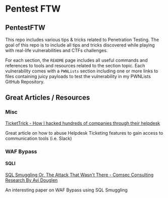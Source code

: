 # Pentest FTW

## PentestFTW

This repo includes various tips & tricks related to Penetration Testing. The goal of this repo is to include all tips and tricks discovered while playing with real-life vulnerabilities and CTFs challenges.

For each section, the `README` page includes all useful commands and references to tools and resources related to the section topic. Each vulnerability comes with a `PWNLists` section including one or more links to files containing juicy payloads to test the vulnerability in my PWNLists GitHub Repository.

## Great Articles / Resources

### Misc

[TicketTrick - How I hacked hundreds of companies through their helpdesk](https://medium.com/intigriti/how-i-hacked-hundreds-of-companies-through-their-helpdesk-b7680ddc2d4c)

Great article on how to abuse Helpdesk Ticketing features to gain access to communication tools \(i.e. Slack\)

### WAF Bypass

#### SQLI

[SQL Smuggling Or, The Attack That Wasn't There - Comsec Consulting Research By Avi Douglen](https://dl.packetstormsecurity.net/papers/database/SQL_Smuggling.pdf)

An interesting paper on WAF Bypass using SQL Smuggling

